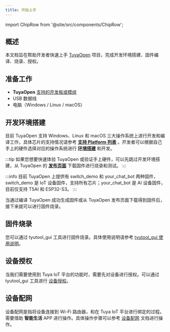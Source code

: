 ```yaml
---
title: 开始上手
---
```


import ChipRow from '@site/src/components/ChipRow';

## 概述

本文档旨在帮助开发者快速上手 [TuyaOpen](https://github.com/tuya/TuyaOpen) 项目，完成开发环境搭建、固件编译、烧录、授权。

## 准备工作

 - **TuyaOpen** [支持的开发板或模组](../hardware-specific/index.md#硬件平台)
 - USB 数据线
 - 电脑（Windows / Linux / macOS）

## 开发环境搭建

目前 TuyaOpen 支持 Windows、Linux 和 macOS 三大操作系统上进行开发和编译工作，具体芯片的支持情况请参考 **[支持 Platform 列表](../about-tuyaopen.md#支持-platform-列表)** 。开发者可以根据自己手上的硬件选择对应的操作系统进行 **[环境搭建](./enviroment-setup.md)** 和开发。

:::tip
如果您想要快速体验 TuyaOpen 或验证手上硬件，可以先跳过开发环境搭建，从 TuyaOpen 的 **[发布页面](https://github.com/tuya/TuyaOpen/releases)** 下载固件进行烧录和测试。
:::

:::info
目前 TuyaOpen 上提供有 switch_demo 和 your_chat_bot 两种固件，switch_demo 是 IoT 设备固件，支持所有芯片；your_chat_bot 是 AI 设备固件，目前仅支持 T5AI 和 ESP32-S3。
:::

当通过编译 TuyaOpen 成功生成固件或从 TuyaOpen 发布页面下载得到固件后，接下来就可以进行固件烧录。

## 固件烧录

您可以通过 tyutool_gui 工具进行固件烧录。具体使用说明请参考 [tyutool_gui 使用说明](./tools-tyutool.md)。

## 设备授权

当我们需要使用到 Tuya IoT 平台的功能时，需要先对设备进行授权。可以通过 tyutool_gui 工具进行 [设备授权](./tools-tyutool.md#设备授权信息写入)。

## 设备配网

设备配网是指将设备连接到 Wi-Fi 路由器，和在 Tuya IoT 平台进行绑定的过程。需要借助 **智能生活** APP 进行操作。具体操作步骤可以参考 [设备配网](./device-network-configuration.md) 文档进行操作。

